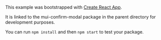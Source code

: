 This example was bootstrapped with [Create React App](https://github.com/facebook/create-react-app).

It is linked to the mui-confirm-modal package in the parent directory for development purposes.

You can run `npm install` and then `npm start` to test your package.

